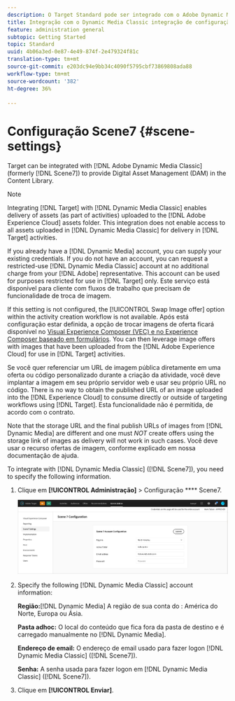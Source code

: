 ```yaml
---
description: O Target Standard pode ser integrado com o Adobe Dynamic Media Classic (anteriormente Adobe Scene7) para fornecer gerenciamento de ativos digitais (DAM) na biblioteca de conteúdo.
title: Integração com o Dynamic Media Classic integração de configuração
feature: administration general
subtopic: Getting Started
topic: Standard
uuid: 4b06a3ed-0e87-4e49-874f-2e479324f81c
translation-type: tm+mt
source-git-commit: e203dc94e9bb34c4090f5795cbf73869808ada88
workflow-type: tm+mt
source-wordcount: '382'
ht-degree: 36%

---
```



# Configuração Scene7 {#scene-settings}

Target can be integrated with [!DNL Adobe Dynamic Media Classic] (formerly [!DNL Scene7]) to provide Digital Asset Management (DAM) in the Content Library.

>[!NOTE]
>
>Integrating [!DNL Target] with [!DNL Dynamic Media Classic] enables delivery of assets (as part of activities) uploaded to the [!DNL Adobe Experience Cloud] assets folder. This integration does not enable access to all assets uploaded in [!DNL Dynamic Media Classic] for delivery in [!DNL Target] activities.

If you already have a [!DNL Dynamic Media] account, you can supply your existing credentials. If you do not have an account, you can request a restricted-use [!DNL Dynamic Media Classic] account at no additional charge from your [!DNL Adobe] representative. This account can be used for purposes restricted for use in [!DNL Target] only. Este serviço está disponível para cliente com fluxos de trabalho que precisam de funcionalidade de troca de imagem.

If this setting is not configured, the [!UICONTROL Swap Image offer] option within the activity creation workflow is not available. Após está configuração estar definida, a opção de trocar imagens de oferta ficará disponível no  [Visual Experience Composer (VEC) e no Experience Composer baseado em formulários](../c-experiences/experiences.md#concept_A2E10F6AFB3D4AEAB6951EE14688848D). You can then leverage image offers with images that have been uploaded from the [!DNL Adobe Experience Cloud] for use in [!DNL Target] activities.

Se você quer referenciar um URL de imagem pública diretamente em uma oferta ou código personalizado durante a criação da atividade, você deve implantar a imagem em seu próprio servidor web e usar seu próprio URL no código. There is no way to obtain the published URL of an image uploaded into the [!DNL Experience Cloud] to consume directly or outside of targeting workflows using [!DNL Target]. Esta funcionalidade não é permitida, de acordo com o contrato.

Note that the storage URL and the final publish URLs of images from [!DNL Dynamic Media] are different and one must *NOT* create offers using the storage link of images as delivery will not work in such cases. Você deve usar o recurso ofertas de imagem, conforme explicado em nossa documentação de ajuda.

To integrate with [!DNL Dynamic Media Classic] ([!DNL Scene7]), you need to specify the following information.

1. Clique em **[!UICONTROL Administração]** > Configuração **** Scene7.

   ![Página do Scene7](/help/administrating-target/assets/scene7.png)

1. Specify the following [!DNL Dynamic Media Classic] account information:

   **Região:**[!DNL Dynamic Media] A região de sua conta do : América do Norte, Europa ou Ásia.

   **Pasta adhoc:** O local do conteúdo que fica fora da pasta de destino e é carregado manualmente no [!DNL Dynamic Media].

   **Endereço de email:** O endereço de email usado para fazer logon [!DNL Dynamic Media Classic] ([!DNL Scene7]).

   **Senha:** A senha usada para fazer logon em [!DNL Dynamic Media Classic] ([!DNL Scene7]).

1. Clique em **[!UICONTROL Enviar]**.
